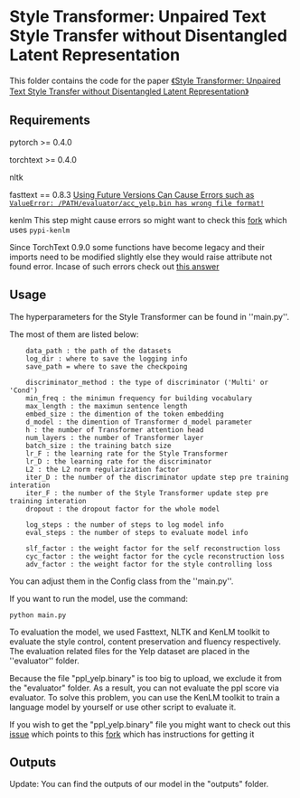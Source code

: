 # Style Transformer: Unpaired Text Style Transfer without Disentangled Latent Representation

This folder contains the code for the paper [《Style Transformer: Unpaired Text Style Transfer without Disentangled Latent Representation》](https://arxiv.org/abs/1905.05621)



## Requirements

pytorch >= 0.4.0

torchtext >= 0.4.0

nltk

fasttext == 0.8.3 [Using Future Versions Can Cause Errors such as ```ValueError: /PATH/evaluator/acc_yelp.bin has wrong file format!```](https://github.com/fastnlp/style-transformer/issues/2)

kenlm This step might cause errors so might want to check this [fork](https://github.com/MarvinChung/HW5-TextStyleTransfer) which uses ```pypi-kenlm```

Since TorchText 0.9.0 some functions have become legacy and their imports need to be modified slightly else they would raise attribute not found error. Incase of such errors check out [this answer](https://stackoverflow.com/a/68278366/13858953) 

## Usage

The hyperparameters for the Style Transformer can be found in ''main.py''.

The most of them are listed below:

```
    data_path : the path of the datasets
    log_dir : where to save the logging info
    save_path = where to save the checkpoing
    
    discriminator_method : the type of discriminator ('Multi' or 'Cond')
    min_freq : the minimun frequency for building vocabulary
    max_length : the maximun sentence length 
    embed_size : the dimention of the token embedding
    d_model : the dimention of Transformer d_model parameter
    h : the number of Transformer attention head
    num_layers : the number of Transformer layer
    batch_size : the training batch size
    lr_F : the learning rate for the Style Transformer
    lr_D : the learning rate for the discriminator
    L2 : the L2 norm regularization factor
    iter_D : the number of the discriminator update step pre training interation
    iter_F : the number of the Style Transformer update step pre training interation
    dropout : the dropout factor for the whole model

    log_steps : the number of steps to log model info
    eval_steps : the number of steps to evaluate model info

    slf_factor : the weight factor for the self reconstruction loss
    cyc_factor : the weight factor for the cycle reconstruction loss
    adv_factor : the weight factor for the style controlling loss
```

You can adjust them in the Config class from the ''main.py''.



If you want to run the model, use the command:

```shell
python main.py
```





To evaluation the model, we used Fasttext,  NLTK and KenLM toolkit to evaluate the style control, content preservation and fluency respectively. The evaluation related files for the Yelp dataset are placed in the ''evaluator'' folder. 

Because the file "ppl_yelp.binary" is too big to upload, we exclude it from the "evaluator" folder. As a result, you can not evaluate the ppl score via evaluator. To solve this problem, you can use the KenLM toolkit to train a language model by yourself or use other script to evaluate it.

If you wish to get the "ppl_yelp.binary" file you might want to check out this [issue](https://github.com/fastnlp/style-transformer/issues/11) which points to this [fork](https://github.com/MarvinChung/HW5-TextStyleTransfer) which has instructions for getting it


## Outputs

Update: You can find the outputs of our model in the "outputs" folder.
